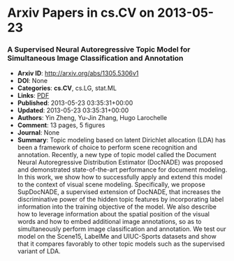 # Arxiv Papers in cs.CV on 2013-05-23
### A Supervised Neural Autoregressive Topic Model for Simultaneous Image Classification and Annotation
- **Arxiv ID**: http://arxiv.org/abs/1305.5306v1
- **DOI**: None
- **Categories**: **cs.CV**, cs.LG, stat.ML
- **Links**: [PDF](http://arxiv.org/pdf/1305.5306v1)
- **Published**: 2013-05-23 03:35:31+00:00
- **Updated**: 2013-05-23 03:35:31+00:00
- **Authors**: Yin Zheng, Yu-Jin Zhang, Hugo Larochelle
- **Comment**: 13 pages, 5 figures
- **Journal**: None
- **Summary**: Topic modeling based on latent Dirichlet allocation (LDA) has been a framework of choice to perform scene recognition and annotation. Recently, a new type of topic model called the Document Neural Autoregressive Distribution Estimator (DocNADE) was proposed and demonstrated state-of-the-art performance for document modeling. In this work, we show how to successfully apply and extend this model to the context of visual scene modeling. Specifically, we propose SupDocNADE, a supervised extension of DocNADE, that increases the discriminative power of the hidden topic features by incorporating label information into the training objective of the model. We also describe how to leverage information about the spatial position of the visual words and how to embed additional image annotations, so as to simultaneously perform image classification and annotation. We test our model on the Scene15, LabelMe and UIUC-Sports datasets and show that it compares favorably to other topic models such as the supervised variant of LDA.



